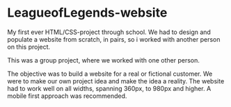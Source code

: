 # LeagueofLegends-website
My first ever HTML/CSS-project through school. We had to design and populate a website from scratch, in pairs, so i worked with another person on this project.

This was a group project, where we worked with one other person.

The objective was to build a website for a real or fictional customer. We were to make our own project idea and make the idea a reality.
The website had to work well on all widths, spanning 360px, to 980px and higher. A mobile first approach was recommended. 
